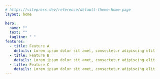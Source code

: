 ```yaml
---
# https://vitepress.dev/reference/default-theme-home-page
layout: home

hero:
  name: ""
  text: ""
  tagline: " "
features:
  - title: Feature A
    details: Lorem ipsum dolor sit amet, consectetur adipiscing elit
  - title: Feature B
    details: Lorem ipsum dolor sit amet, consectetur adipiscing elit
  - title: Feature C
    details: Lorem ipsum dolor sit amet, consectetur adipiscing elit
---
```


